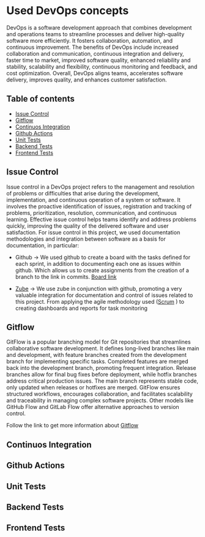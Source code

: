 # Used DevOps concepts
DevOps is a software development approach that combines development and operations teams to streamline processes and deliver high-quality software more efficiently. It fosters collaboration, automation, and continuous improvement. The benefits of DevOps include increased collaboration and communication, continuous integration and delivery, faster time to market, improved software quality, enhanced reliability and stability, scalability and flexibility, continuous monitoring and feedback, and cost optimization. Overall, DevOps aligns teams, accelerates software delivery, improves quality, and enhances customer satisfaction.

## Table of contents

 - [Issue Control](#issue-control)
 - [Gitflow](#gitflow)
 - [Continuos Integration](#continuos-integration)
 - [Github Actions](#github-actions)
 - [Unit Tests](#unit-tests)
 - [Backend Tests](#backend-tests)
 - [Frontend Tests](#frontend-tests)


## Issue Control

Issue control in a DevOps project refers to the management and resolution of problems or difficulties that arise during the development, implementation, and continuous operation of a system or software. It involves the proactive identification of issues, registration and tracking of problems, prioritization, resolution, communication, and continuous learning. Effective issue control helps teams identify and address problems quickly, improving the quality of the delivered software and user satisfaction.
For issue control in this project, we used documentation methodologies and integration between software as a basis for documentation, in particular:

- Github -> We used github to create a board with the tasks defined for each sprint, in addition to documenting each one as issues within github. Which allows us to create assignments from the creation of a branch to the link in commits. [Board link](https://github.com/orgs/PhatomFatec/projects/5/views/1) 

- [Zube](https://zube.io/) -> We use zube in conjunction with github, promoting a very valuable integration for documentation and control of issues related to this project. From applying the agile methodology used ([Scrum](https://www.atlassian.com/br/agile/scrum) ) to creating dashboards and reports for task monitoring



## Gitflow

GitFlow is a popular branching model for Git repositories that streamlines collaborative software development. It defines long-lived branches like main and development, with feature branches created from the development branch for implementing specific tasks. Completed features are merged back into the development branch, promoting frequent integration. Release branches allow for final bug fixes before deployment, while hotfix branches address critical production issues. The main branch represents stable code, only updated when releases or hotfixes are merged. GitFlow ensures structured workflows, encourages collaboration, and facilitates scalability and traceability in managing complex software projects. Other models like GitHub Flow and GitLab Flow offer alternative approaches to version control.

Follow the link to get more information about [Gitflow](https://www.atlassian.com/br/git/tutorials/comparing-workflows/gitflow-workflow)

## Continuos Integration

## Github Actions

## Unit Tests

## Backend Tests

## Frontend Tests

